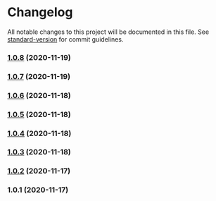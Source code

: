 # Changelog

All notable changes to this project will be documented in this file. See [standard-version](https://github.com/conventional-changelog/standard-version) for commit guidelines.

### [1.0.8](https://github.com/jlguenego/ntlm-parser/compare/v1.0.7...v1.0.8) (2020-11-19)

### [1.0.7](https://github.com/jlguenego/ntlm-parser/compare/v1.0.6...v1.0.7) (2020-11-19)

### [1.0.6](https://github.com/jlguenego/ntlm-parser/compare/v1.0.5...v1.0.6) (2020-11-18)

### [1.0.5](https://github.com/jlguenego/ntlm-parser/compare/v1.0.4...v1.0.5) (2020-11-18)

### [1.0.4](https://github.com/jlguenego/ntlm-parser/compare/v1.0.3...v1.0.4) (2020-11-18)

### [1.0.3](https://github.com/jlguenego/ntlm-parser/compare/v1.0.2...v1.0.3) (2020-11-18)

### [1.0.2](https://github.com/jlguenego/ntlm-parser/compare/v1.0.1...v1.0.2) (2020-11-17)

### 1.0.1 (2020-11-17)
